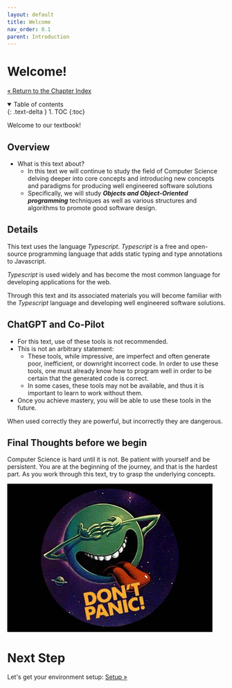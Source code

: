 ```yaml
---
layout: default
title: Welcome
nav_order: 0.1
parent: Introduction
---
```


# Welcome!

[&laquo; Return to the Chapter Index](index.md)

<details open markdown="block">
  <summary>
    Table of contents
  </summary>
  {: .text-delta }
1. TOC
{:toc}
</details>

Welcome to our textbook!

## Overview

* What is this text about?
  * In this text we will continue to study the field of Computer Science delving deeper into core concepts and introducing new concepts and paradigms for producing well engineered software solutions
  * Specifically, we will study ***Objects and Object-Oriented programming*** techniques as well as various structures and algorithms to promote good software design.

## Details

This text uses the language *Typescript*.  *Typescript* is a free and open-source programming language that adds static typing and type annotations to Javascript.

*Typescript* is used widely and has become the most common language for developing applications for the web.

Through this text and its associated materials you will become familiar with the *Typescript* language and developing well engineered software solutions.

## ChatGPT and Co-Pilot

* For this text, use of these tools is not recommended.
* This is not an arbitrary statement:
  * These tools, while impressive, are imperfect and often generate poor, inefficient, or downright incorrect code.  In order to use these tools, one must already know how to program well in order to be certain that the generated code is correct.
  * In some cases, these tools may not be available, and thus it is important to learn to work without them.
* Once you achieve mastery, you will be able to use these tools in the future.  

When used correctly they are powerful, but incorrectly they are dangerous.


## Final Thoughts before we begin

Computer Science is hard until it is not.  Be patient with yourself and be persistent.  You are at the beginning of the journey, and that is the hardest part.  As you work through this text, try to grasp the underlying concepts.

![](../../images/CISC181-Week%2010.jpg)

# Next Step

Let's get your environment setup: [Setup &raquo;](../1-introduction/setup.md)